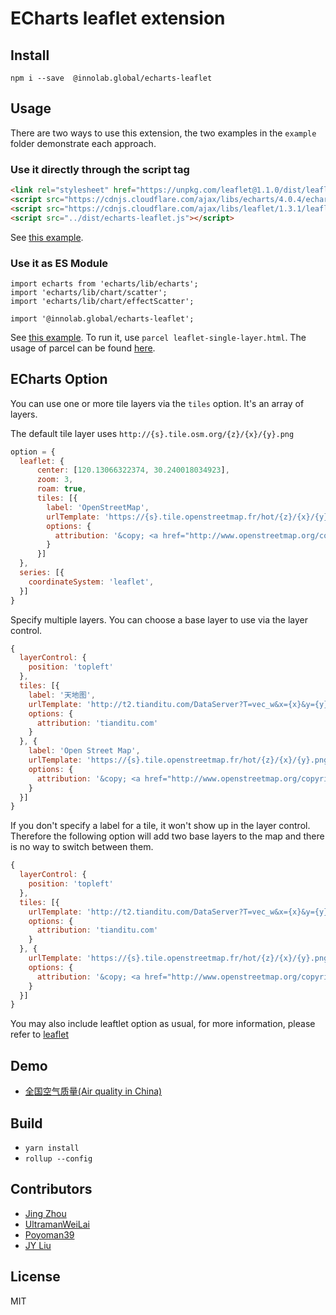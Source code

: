 # ECharts leaflet extension

## Install

`npm i --save  @innolab.global/echarts-leaflet`

## Usage

There are two ways to use this extension, the two examples in the `example` folder demonstrate each approach.

### Use it directly through the script tag

```html
<link rel="stylesheet" href="https://unpkg.com/leaflet@1.1.0/dist/leaflet.css" integrity="sha512-wcw6ts8Anuw10Mzh9Ytw4pylW8+NAD4ch3lqm9lzAsTxg0GFeJgoAtxuCLREZSC5lUXdVyo/7yfsqFjQ4S+aKw==" crossorigin="" />
<script src="https://cdnjs.cloudflare.com/ajax/libs/echarts/4.0.4/echarts-en.js"></script>
<script src="https://cdnjs.cloudflare.com/ajax/libs/leaflet/1.3.1/leaflet.js"></script>
<script src="../dist/echarts-leaflet.js"></script>
```

See [this example](./example/leaflet-multiple-layers.html).

### Use it as ES Module

```
import echarts from 'echarts/lib/echarts';
import 'echarts/lib/chart/scatter';
import 'echarts/lib/chart/effectScatter';

import '@innolab.global/echarts-leaflet';
```

See [this example](./example/leaflet-single-layer.html). To run it, use `parcel leaflet-single-layer.html`. The usage of parcel can be found [here](https://parceljs.org/).

## ECharts Option

You can use one or more tile layers via the `tiles` option. It's an array of
layers.

The default tile layer uses `http://{s}.tile.osm.org/{z}/{x}/{y}.png`

```javascript
option = {
  leaflet: {
      center: [120.13066322374, 30.240018034923],
      zoom: 3,
      roam: true,
      tiles: [{
        label: 'OpenStreetMap',
        urlTemplate: 'https://{s}.tile.openstreetmap.fr/hot/{z}/{x}/{y}.png',
        options: {
          attribution: '&copy; <a href="http://www.openstreetmap.org/copyright">OpenStreetMap</a>, Tiles courtesy of <a href="http://hot.openstreetmap.org/" target="_blank">Humanitarian OpenStreetMap Team</a>'
        }
      }]
  },
  series: [{
    coordinateSystem: 'leaflet',
  }]
}
```

Specify multiple layers. You can choose a base layer to use via the layer control.

```javascript
{
  layerControl: {
    position: 'topleft'
  },
  tiles: [{
    label: '天地图',
    urlTemplate: 'http://t2.tianditu.com/DataServer?T=vec_w&x={x}&y={y}&l={z}',
    options: {
      attribution: 'tianditu.com'
    }
  }, {
    label: 'Open Street Map',
    urlTemplate: 'https://{s}.tile.openstreetmap.fr/hot/{z}/{x}/{y}.png',
    options: {
      attribution: '&copy; <a href="http://www.openstreetmap.org/copyright">OpenStreetMap</a>, Tiles courtesy of <a href="http://hot.openstreetmap.org/" target="_blank">Humanitarian OpenStreetMap Team</a>'
    }
  }]
}
```

If you don't specify a label for a tile, it won't show up in the layer control. Therefore the following option will add two base layers to the map and there is no way to switch between them.

```javascript
{
  layerControl: {
    position: 'topleft'
  },
  tiles: [{
    urlTemplate: 'http://t2.tianditu.com/DataServer?T=vec_w&x={x}&y={y}&l={z}',
    options: {
      attribution: 'tianditu.com'
    }
  }, {
    urlTemplate: 'https://{s}.tile.openstreetmap.fr/hot/{z}/{x}/{y}.png',
    options: {
      attribution: '&copy; <a href="http://www.openstreetmap.org/copyright">OpenStreetMap</a>, Tiles courtesy of <a href="http://hot.openstreetmap.org/" target="_blank">Humanitarian OpenStreetMap Team</a>'
    }
  }]
}
```

You may also include leaftlet option as usual, for more information, please refer to [leaflet](https://leafletjs.com/index.html)

## Demo

- [全国空气质量(Air quality in China)](http://gnijuohz.github.io/echarts-leaflet/example/leaflet-multiple-layers.html)

## Build

- `yarn install`
- `rollup --config`

## Contributors

- [Jing Zhou](https://github.com/gnijuohz)
- [UltramanWeiLai](https://github.com/UltramanWeiLai)
- [Poyoman39](https://github.com/Poyoman39)
- [JY Liu](https://github.com/ljieyao)

## License

MIT
